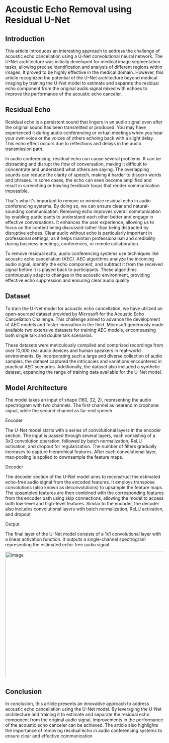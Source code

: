 # Acoustic Echo Removal using Residual U-Net

## Introduction

This article introduces an interesting approach to address the challenge of
acoustic echo cancellation using a U-Net convolutional neural network. The
U-Net architecture was initially developed for medical image segmentation tasks,
allowing precise identification and analysis of different regions within images. It
proved to be highly effective in the medical domain.
However, this article recognized the potential of the U-Net architecture beyond
medical imaging by training the U-Net model to estimate and separate the
residual echo component from the original audio signal mixed with echoes to
improve the performance of the acoustic echo canceler.

## Residual Echo

Residual echo is a persistent sound that lingers in an audio signal even after the
original sound has been transmitted or produced. You may have experienced it
during audio conferencing or virtual meetings when you hear your own voice or
the voices of others echoing back with a slight delay. This echo effect occurs due
to reflections and delays in the audio transmission path.

In audio conferencing, residual echo can cause several problems. It can be
distracting and disrupt the flow of conversation, making it difficult to concentrate
and understand what others are saying. The overlapping sounds can reduce the
clarity of speech, making it harder to discern words and phrases. In some cases,
the echo can even become amplified and result in screeching or howling
feedback loops that render communication impossible.

That's why it's important to remove or minimize residual echo in audio
conferencing systems. By doing so, we can ensure clear and natural-sounding
communication. Removing echo improves overall communication by enabling
participants to understand each other better and engage in effective
conversations. It enhances the user experience, allowing us to focus on the
content being discussed rather than being distracted by disruptive echoes. Clear
audio without echo is particularly important in professional settings, as it helps
maintain professionalism and credibility during business meetings, conferences,
or remote collaboration.

To remove residual echo, audio conferencing systems use techniques like
acoustic echo cancellation (AEC). AEC algorithms analyze the incoming audio
signal, identify the echo component, and subtract it from the received signal
before it is played back to participants. These algorithms continuously adapt to
changes in the acoustic environment, providing effective echo suppression and
ensuring clear audio quality

## Dataset

To train the U-Net model for acoustic echo cancellation, we have utilized an
open-sourced dataset provided by Microsoft for the Acoustic Echo Cancellation
Challenge. This challenge aimed to advance the development of AEC models
and foster innovation in the field. Microsoft generously made available two
extensive datasets for training AEC models, encompassing both single talk and
double talk scenarios.

These datasets were meticulously compiled and comprised recordings from over
10,000 real audio devices and human speakers in real-world environments. By
incorporating such a large and diverse collection of audio samples, the dataset
captured the intricacies and variations encountered in practical AEC scenarios.
Additionally, the dataset also included a synthetic dataset, expanding the range
of training data available for the U-Net model.

## Model Architecture

The model takes an input of shape (160, 32, 2), representing the audio
spectrogram with two channels. The first channel as nearend microphone signal,
while the second channel as far-end speech.

Encoder

The U-Net model starts with a series of convolutional layers in the encoder
section. The input is passed through several layers, each consisting of a 3x3
convolution operation, followed by batch normalization, ReLU activation, and
dropout for regularization. The number of filters gradually increases to capture
hierarchical features. After each convolutional layer, max-pooling is applied to
downsample the feature maps.

Decoder

The decoder section of the U-Net model aims to reconstruct the estimated
echo-free audio signal from the encoded features. It employs transpose
convolutions (also known as deconvolutions) to upsample the feature maps. The
upsampled features are then combined with the corresponding features from the
encoder path using skip connections, allowing the model to access both low-level
and high-level features. Similar to the encoder, the decoder also includes
convolutional layers with batch normalization, ReLU activation, and dropout

Output

The final layer of the U-Net model consists of a 1x1 convolutional layer with a
linear activation function. It outputs a single-channel spectrogram representing
the estimated echo-free audio signal.



<img width="900" height="400" alt="image" src="https://github.com/king-ali/Acoustic-Echo-Removal-using-Residual-U-Net/assets/30436017/d53376ef-ef32-4889-98a0-be6c78aced9f">


## Conclusion

In conclusion, this article presents an innovative approach to address acoustic
echo cancellation using the U-Net model. By leveraging the U-Net architecture
and training it to estimate and separate the residual echo component from the
original audio signal, improvements in the performance of the acoustic echo
canceler can be achieved. The article also highlights the importance of removing
residual echo in audio conferencing systems to ensure clear and effective
communication



